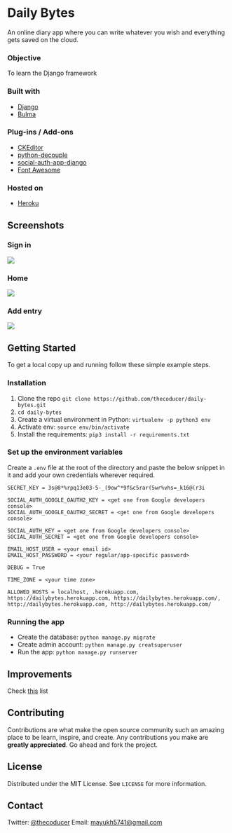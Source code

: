 # Daily Bytes
An online diary app where you can write whatever you wish and everything gets saved on the cloud.

### Objective
To learn the Django framework

### Built with
* [Django](https://www.djangoproject.com/)
* [Bulma](https://bulma.io/)

### Plug-ins / Add-ons
* [CKEditor](https://ckeditor.com/)
* [python-decouple](https://pypi.org/project/python-decouple/)
* [social-auth-app-django](https://github.com/python-social-auth/social-app-django)
* [Font Awesome](https://fontawesome.com)

### Hosted on
* [Heroku](https://www.heroku.com/)

## Screenshots
### Sign in 
![](https://github.com/thecoducer/daily-bytes/blob/master/screenshots/Screenshot%20from%202019-09-08%2000-24-20.png)
### Home
![](https://github.com/thecoducer/daily-bytes/blob/master/screenshots/Screenshot%20from%202019-09-08%2000-37-24.png)
### Add entry
![](https://github.com/thecoducer/daily-bytes/blob/master/screenshots/Screenshot%20from%202019-09-08%2000-37-34.png)

## Getting Started
To get a local copy up and running follow these simple example steps.

### Installation
1. Clone the repo ```git clone https://github.com/thecoducer/daily-bytes.git```
2. ```cd daily-bytes```
3. Create a virtual environment in Python: ```virtualenv -p python3 env```
4. Activate env: ```source env/bin/activate```
5. Install the requirements: ```pip3 install -r requirements.txt```

### Set up the environment variables
Create a ```.env``` file at the root of the directory and paste the below snippet in it and add your own credentials wherever required.

```
SECRET_KEY = 3s@8*%rpq13e03-5-_(9ow^*9f&c5rar(5wr%vhs=_k16@(r3i

SOCIAL_AUTH_GOOGLE_OAUTH2_KEY = <get one from Google developers console>
SOCIAL_AUTH_GOOGLE_OAUTH2_SECRET = <get one from Google developers console>

SOCIAL_AUTH_KEY = <get one from Google developers console>
SOCIAL_AUTH_SECRET = <get one from Google developers console>

EMAIL_HOST_USER = <your email id>
EMAIL_HOST_PASSWORD = <your regular/app-specific password>

DEBUG = True

TIME_ZONE = <your time zone>

ALLOWED_HOSTS = localhost, .herokuapp.com, https://dailybytes.herokuapp.com, https://dailybytes.herokuapp.com/, http://dailybytes.herokuapp.com, http://dailybytes.herokuapp.com/
```

### Running the app
- Create the database: ```python manage.py migrate```
- Create admin account: ```python manage.py creatsuperuser```
- Run the app: ```python manage.py runserver```

## Improvements
Check [this](https://github.com/thecoducer/daily-bytes/issues/1) list

## Contributing
Contributions are what make the open source community such an amazing place to be learn, inspire, and create. Any contributions you make are **greatly appreciated**. Go ahead and fork the project.

## License
Distributed under the MIT License. See `LICENSE` for more information.

## Contact
Twitter: [@thecoducer](https://twitter.com/thecoducer)
Email: [mayukh5741@gmail.com](mailto:mayukh5741@gmail.com)
